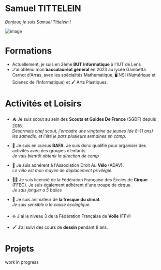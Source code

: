 # Samuel TITTELEIN
*Bonjour, je suis Samuel Tittelein !*

![image]()

# Formations

- Actuellement, je suis en 2ème **BUT Informatique** à l'IUT de Lens
- J'ai obtenu mon **baccalauréat général** en 2023 au lycée Gambetta Carnot d'Arras, avec les spécialités Mathematique, 🖥️ NSI (Numérique et Scienec de l'Informatique) et 🖌️ Arts Plastiques.

# Activités et Loisirs

- ⛺ Je suis scout au sein des **Scouts et Guides De France** (SGDF) depuis 2016.  
*Désormais chef scout, j'encadre une vingtaine de jeunes (de 8-11 ans) les samedis, et l'été je pars plusieurs semaines en camp.*

- 👔 Je suis en cursus **BAFA**. Je suis donc qualifié pour organiser des activités avec des groupes d’enfants.  
*Je vais bientôt obtenir la direction de camp*

- 🚴 Je suis adhérent à l'Association Droit Au **Vélo** (ADAV).  
*Le vélo est mon mayen de déplacement privilégié.*

- 🤹‍♂️ Je suis licencié de la Fédération Française des Écoles de **Cirque** (FFEC). Je suis également adhérent d'une troupe de cirque.  
*Je sais jongler a 5 balles*

- 🌱 Je suis animateur de **la fresque du climat**.  
*Je suis sensible a la cause écologique.*

- ⛵ J'ai le niveau 3 de la Fédération Française de **Voile** (FFV)  

- 🖌️ J’ai suivi des cours de **dessin** pendant 8 ans.  

# Projets
work in progress

